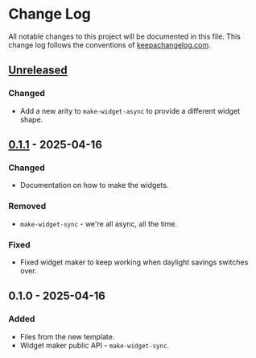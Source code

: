 # Change Log
All notable changes to this project will be documented in this file. This change log follows the conventions of [keepachangelog.com](http://keepachangelog.com/).

## [Unreleased]
### Changed
- Add a new arity to `make-widget-async` to provide a different widget shape.

## [0.1.1] - 2025-04-16
### Changed
- Documentation on how to make the widgets.

### Removed
- `make-widget-sync` - we're all async, all the time.

### Fixed
- Fixed widget maker to keep working when daylight savings switches over.

## 0.1.0 - 2025-04-16
### Added
- Files from the new template.
- Widget maker public API - `make-widget-sync`.

[Unreleased]: https://sourcehost.site/your-name/html-templating/compare/0.1.1...HEAD
[0.1.1]: https://sourcehost.site/your-name/html-templating/compare/0.1.0...0.1.1
